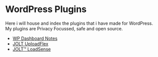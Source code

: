 # WordPress Plugins

Here i will house and index the plugins that i have made for WordPress.<br>
My plugins are Privacy Focussed, safe and open source.

- [WP Dashboard Notes](https://github.com/Smoshed/WP-Dashboard-Notes)
- [JOLT UploadFlex](https://github.com/johnoltmans/JOLT-UploadFlex/tree/main)
- [JOLT™ LoadSense](https://github.com/johnoltmans/JOLT-LoadSense)
